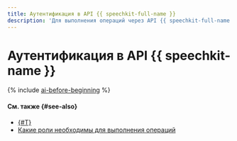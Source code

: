 ```yaml
---
title: Аутентификация в API {{ speechkit-full-name }}
description: 'Для выполнения операций через API {{ speechkit-full-name }} необходимо аутентифицироваться со своего сервисного, федеративного или Яндекс аккаунта. Полученный IAM-токен указывайте в запросе API в формате Authorization: Bearer <IAM-TOKEN>'
---
```


# Аутентификация в API {{ speechkit-name }}


{% include [ai-before-beginning](../../_includes/speechkit/ai-before-beginning.md) %}

#### См. также {#see-also}

* [{#T}](../../iam/concepts/users/accounts.md)
* [Какие роли необходимы для выполнения операций](../security/index.md)

